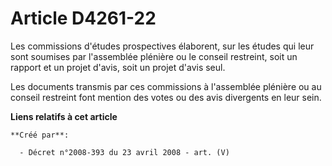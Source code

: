 # Article D4261-22

Les commissions d'études prospectives élaborent, sur les études qui leur sont soumises par l'assemblée plénière ou le conseil
restreint, soit un rapport et un projet d'avis, soit un projet d'avis seul.

Les documents transmis par ces commissions à l'assemblée plénière ou au conseil restreint font mention des votes ou des avis
divergents en leur sein.

**Liens relatifs à cet article**

	**Créé par**:

	  - Décret n°2008-393 du 23 avril 2008 - art. (V)
